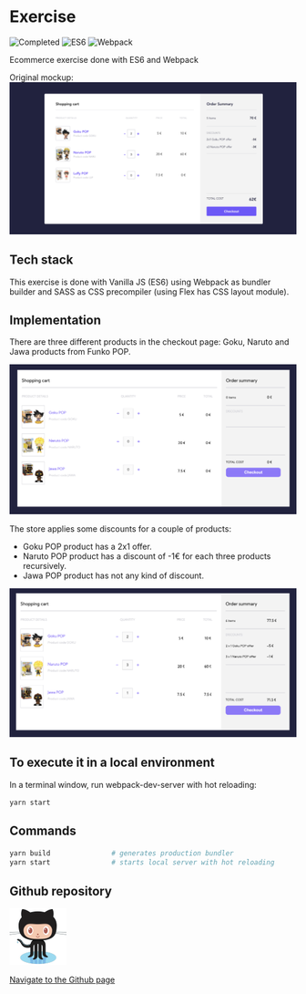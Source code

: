 # Exercise

![Completed](https://img.shields.io/badge/Completed-100%25-green.svg)
![ES6](https://img.shields.io/badge/ES6-Done-yellow.svg)
![Webpack](https://img.shields.io/badge/Webpack-Done-blue.svg)

Ecommerce exercise done with ES6 and Webpack

Original mockup:
![Original mockup](screenshot.png)

## Tech stack

This exercise is done with Vanilla JS (ES6) using Webpack as bundler builder and SASS as CSS precompiler (using Flex has CSS layout module).

## Implementation

There are three different products in the checkout page: Goku, Naruto and Jawa products from Funko POP.

![Home](./doc/home.png)

The store applies some discounts for a couple of products:

- Goku POP product has a 2x1 offer.
- Naruto POP product has a discount of -1€ for each three products recursively.
- Jawa POP product has not any kind of discount.

![Discounts](./doc/discounts.png)

## To execute it in a local environment

In a terminal window, run webpack-dev-server with hot reloading:

```sh
yarn start
```

## Commands

```sh
yarn build               # generates production bundler
yarn start               # starts local server with hot reloading

```

## Github repository

![GitHub Logo](./doc/githubLogo.png)

<a href="https://github.com/ibanjb/vanilla-ecommerce">Navigate to the Github page</a>
